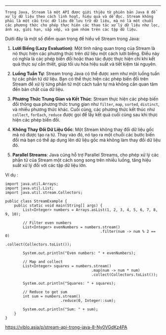 
---
	Trong Java, Stream là một API được giới thiệu từ phiên bản Java 8 để xử lý dữ liệu theo cách linh hoạt, hiệu quả và dễ đọc. Stream không phải là một cấu trúc dữ liệu để lưu trữ dữ liệu, mà nó là một chuỗi các phương thức cho phép thực hiện các thao tác xử lý dữ liệu như lọc, ánh xạ, giới hạn, sắp xếp, và gom nhóm trên các tập dữ liệu.

Dưới đây là một số điểm quan trọng để hiểu về Stream trong Java:

1. **Lười Biếng (Lazy Evaluation)**: Một tính năng quan trọng của Stream là nó thực hiện các phương thức trên dữ liệu một cách lười biếng. Điều này có nghĩa là các phép biến đổi hoặc thao tác được thực hiện chỉ khi kết quả thực sự cần thiết, giúp tối ưu hóa hiệu suất và tiết kiệm tài nguyên.
    
2. **Luồng Tuần Tự**: Stream trong Java có thể được xem như một luồng tuần tự các phần tử dữ liệu. Bạn có thể thực hiện các phép biến đổi trên Stream để xử lý từng phần tử một cách tuần tự mà không cần quan tâm đến bản chất của dữ liệu.
    
3. **Phương Thức Trung Gian và Kết Thúc**: Stream thực hiện các phép biến đổi thông qua phương thức trung gian như `filter`, `map`, `sorted`, `distinct`, và nhiều phương thức khác. Cuối cùng, các phương thức kết thúc như `collect`, `forEach`, `reduce` được gọi để lấy kết quả cuối cùng sau khi thực hiện các phép biến đổi.
    
4. **Không Thay Đổi Dữ Liệu Gốc**: Một Stream không thay đổi dữ liệu gốc mà nó được tạo ra từ. Thay vào đó, nó tạo ra một chuỗi các bước biến đổi mà bạn có thể áp dụng lên dữ liệu gốc mà không làm thay đổi dữ liệu đó.
    
5. **Parallel Streams**: Java cũng hỗ trợ Parallel Streams, cho phép xử lý các phần tử của Stream một cách song song trên nhiều luồng, tăng hiệu suất xử lý đối với các tập dữ liệu lớn.


Ví dụ :

```
import java.util.Arrays;
import java.util.List;
import java.util.stream.Collectors;

public class StreamExample {
    public static void main(String[] args) {
        List<Integer> numbers = Arrays.asList(1, 2, 3, 4, 5, 6, 7, 8, 9, 10);

        // Filter even numbers
        List<Integer> evenNumbers = numbers.stream()
                                           .filter(num -> num % 2 == 0)
                                           .collect(Collectors.toList());

        System.out.println("Even numbers: " + evenNumbers);

        // Map and collect
        List<Integer> squares = numbers.stream()
                                       .map(num -> num * num)
                                       .collect(Collectors.toList());

        System.out.println("Squares: " + squares);

        // Reduce to get sum
        int sum = numbers.stream()
                         .reduce(0, Integer::sum);

        System.out.println("Sum: " + sum);
    }
}

```

https://viblo.asia/p/stream-api-trong-java-8-Ny0VGdKz4PA